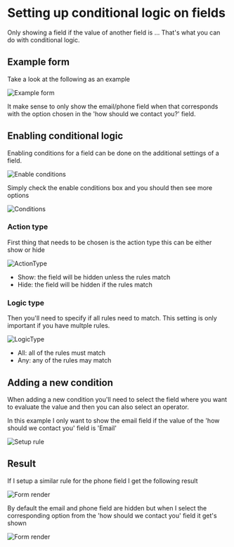 # Setting up conditional logic on fields

Only showing a field if the value of another field is ... That's what you can do with conditional logic.

## Example form
Take a look at the following as an example

![Example form](ExampleForm.png)

It make sense to only show the email/phone field when that corresponds with the option chosen in the 'how should we contact you?' field.

## Enabling conditional logic

Enabling conditions for a field can be done on the additional settings of a field.


![Enable conditions](EnableConditions.png)

Simply check the enable conditions box and you should then see more options

![Conditions](Conditions.png)

### Action type

First thing that needs to be chosen is the action type this can be either show or hide

![ActionType](ActionType.png)

- Show: the field will be hidden unless the rules match
- Hide: the field will be hidden if the rules match

### Logic type

Then you'll need to specify if all rules need to match. This setting is only important if you have multple rules.

![LogicType](LogicType.png)

- All: all of the rules must match
- Any: any of the rules may match

## Adding a new condition

When adding a new condition you'll need to select the field where you want to evaluate the value and then you can also select an operator.

In this example I only want to show the email field if the value of the 'how should we contact you' field is 'Email'

![Setup rule](SetupCondition.png)

## Result

If I setup a similar rule for the phone field I get the following result

![Form render](ExampleFormRender.png)

By default the email and phone field are hidden but when I select the corresponding option from the 'how should we contact you' field it get's shown


![Form render](ExampleFormRender2.png)
